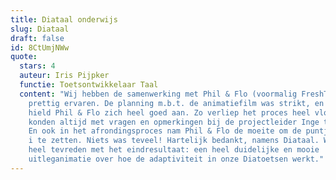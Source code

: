 ```yaml
---
title: Diataal onderwijs
slug: Diataal
draft: false
id: 8CtUmjNWw
quote:
  stars: 4
  auteur: Iris Pijpker
  functie: Toetsontwikkelaar Taal
  content: "Wij hebben de samenwerking met Phil & Flo (voormalig FreshTV) als heel
    prettig ervaren. De planning m.b.t. de animatiefilm was strikt, en hier
    hield Phil & Flo zich heel goed aan. Zo verliep het proces heel vloeiend. We
    konden altijd met vragen en opmerkingen bij de projectleider Inge terecht.
    En ook in het afrondingsproces nam Phil & Flo de moeite om de puntjes op de
    i te zetten. Niets was teveel! Hartelijk bedankt, namens Diataal. Wij zijn
    heel tevreden met het eindresultaat: een heel duidelijke en mooie
    uitleganimatie over hoe de adaptiviteit in onze Diatoetsen werkt."
---
```


